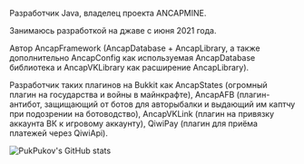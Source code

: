 Разработчик Java, владелец проекта ANCAPMINE.

Занимаюсь разработкой на джаве с июня 2021 года. 

Автор AncapFramework (AncapDatabase + AncapLibrary, а также дополнительно AncapConfig как используемая AncapDatabase библиотека и AncapVKLibrary как расширение AncapLibrary).

Разработчик таких плагинов на Bukkit как AncapStates (огромный плагин на государства и войны в майнкрафте), AncapAFB (плагин-антибот, защищающий от ботов для авторыбалки и выдающий им каптчу при подозрении на ботоводство), AncapVKLink (плагин на привязку аккаунта ВК к игровому аккаунту), QiwiPay (плагин для приёма платежей через QiwiApi).

![PukPukov's GitHub stats](https://github-readme-stats.vercel.app/api?username=PukPukov&show_icons=true&theme=radical&theme=default)
